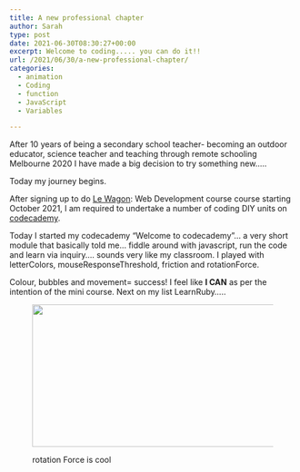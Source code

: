 ```yaml
---
title: A new professional chapter
author: Sarah
type: post
date: 2021-06-30T08:30:27+00:00
excerpt: Welcome to coding..... you can do it!!
url: /2021/06/30/a-new-professional-chapter/
categories:
  - animation
  - Coding
  - function
  - JavaScript
  - Variables

---
```

After 10 years of being a secondary school teacher- becoming an outdoor educator, science teacher and teaching through remote schooling Melbourne 2020 I have made a big decision to try something new&#8230;.. 

<p class="has-vivid-cyan-blue-color has-text-color">
  Today my journey begins.
</p>

After signing up to do <a href="https://www.lewagon.com/" data-type="URL" data-id="https://www.lewagon.com/">Le Wagon</a>: Web Development course course starting October 2021, I am required to undertake a number of coding DIY units on <a href="https://www.codecademy.com/" data-type="URL" data-id="https://www.codecademy.com/">codecademy</a>. 

Today I started my codecademy &#8220;Welcome to codecademy&#8221;&#8230; a very short module that basically told me&#8230; fiddle around with javascript, run the code and learn via inquiry&#8230;. sounds very like my classroom. I played with letterColors, mouseResponseThreshold, friction and rotationForce. 

<p class="has-vivid-red-color has-text-color">
  Colour, bubbles and movement= success! I feel like <strong>I CAN</strong> as per the intention of the mini course. Next on my list LearnRuby&#8230;..
</p><figure class="wp-block-image size-large is-resized is-style-rounded">

<img loading="lazy" src="http://sarahjalexander.com/wp-content/uploads/2021/06/Screen-Shot-2021-06-30-at-5.31.50-pm.png" alt="" class="wp-image-1149" width="475" height="251" srcset="https://sarahjalexander.com/wp-content/uploads/2021/06/Screen-Shot-2021-06-30-at-5.31.50-pm.png 945w, https://sarahjalexander.com/wp-content/uploads/2021/06/Screen-Shot-2021-06-30-at-5.31.50-pm-300x159.png 300w, https://sarahjalexander.com/wp-content/uploads/2021/06/Screen-Shot-2021-06-30-at-5.31.50-pm-768x406.png 768w" sizes="(max-width: 475px) 100vw, 475px" /> <figcaption>rotation Force is cool</figcaption></figure>